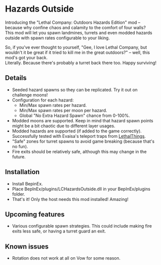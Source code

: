 Hazards Outside
===============  

Introducing the "Lethal Company: Outdoors Hazards Edition" mod – because why confine chaos and calamity to the comfort of four walls?  
This mod will let you spawn landmines, turrets and even modded hazards outside with spawn rates configurable to your liking.

So, if you've ever thought to yourself, "Gee, I love Lethal Company, but wouldn't it be great if it tried to kill me in the great outdoors?" – well, this mod's got your back.  
Literally. Because there's probably a turret back there too. Happy surviving!

Details
--------
- Seeded hazard spawns so they can be replicated. Try it out on challenge moons!
- Configuration for each hazard:
    - Min/Max spawn rates per hazard.
    - Min/Max spawn rates per moon per hazard.
    - Global "No Extra Hazard Spawn" chance from 0-100%.
- Modded moons are supported. Keep in mind that hazard spawn points might be a bit chaotic due to different layer usages.
- Modded hazards are supported (if added to the game correctly). Successfully tested with Evaisa's teleport traps from [LethalThings](https://thunderstore.io/c/lethal-company/p/Evaisa/LethalThings/).
- "Safe" zones for turret spawns to avoid game breaking (because that's no fun).
- Fire exits should be relatively safe, although this may change in the future.

Installation
------------  

- Install BepinEx.
- Place BepInEx/plugins/LCHazardsOutside.dll in your BepInEx/plugins folder.
- That's it! Only the host needs this mod installed! Amazing!

Upcoming features
-----------------

- Various configurable spawn strategies. This could include making fire exits less safe, or having a turret guard an exit.

Known issues
------------

- Rotation does not work at all on Vow for some reason.